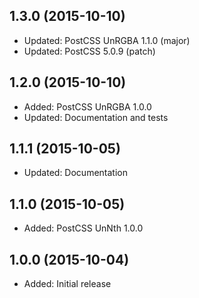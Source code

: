 ## 1.3.0 (2015-10-10)

- Updated: PostCSS UnRGBA 1.1.0 (major)
- Updated: PostCSS 5.0.9 (patch)

## 1.2.0 (2015-10-10)

- Added: PostCSS UnRGBA 1.0.0
- Updated: Documentation and tests

## 1.1.1 (2015-10-05)

- Updated: Documentation

## 1.1.0 (2015-10-05)

- Added: PostCSS UnNth 1.0.0

## 1.0.0 (2015-10-04)

- Added: Initial release
